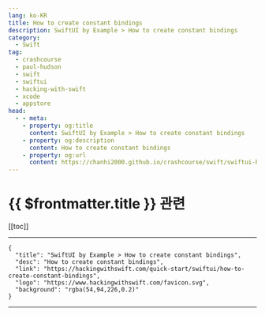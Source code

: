 ```yaml
---
lang: ko-KR
title: How to create constant bindings
description: SwiftUI by Example > How to create constant bindings
category:
  - Swift
tag: 
  - crashcourse
  - paul-hudson
  - swift
  - swiftui
  - hacking-with-swift
  - xcode
  - appstore
head:
  - - meta:
    - property: og:title
      content: SwiftUI by Example > How to create constant bindings
    - property: og:description
      content: How to create constant bindings
    - property: og:url
      content: https://chanhi2000.github.io/crashcourse/swift/swiftui-by-example/09-advanced-state/how-to-create-constant-bindings.html
---
```


# {{ $frontmatter.title }} 관련

[[toc]]

---

```component VPCard
{
  "title": "SwiftUI by Example > How to create constant bindings",
  "desc": "How to create constant bindings",
  "link": "https://hackingwithswift.com/quick-start/swiftui/how-to-create-constant-bindings",
  "logo": "https://www.hackingwithswift.com/favicon.svg",
  "background": "rgba(54,94,226,0.2)"
}
```

---

<TagLinks />